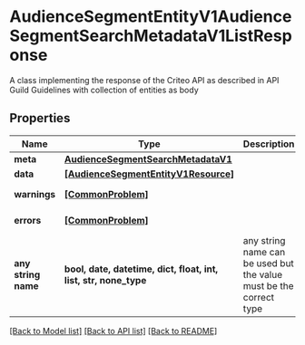 # AudienceSegmentEntityV1AudienceSegmentSearchMetadataV1ListResponse

A class implementing the response  of the Criteo API as described in API Guild Guidelines with collection of entities as body

## Properties
Name | Type | Description | Notes
------------ | ------------- | ------------- | -------------
**meta** | [**AudienceSegmentSearchMetadataV1**](AudienceSegmentSearchMetadataV1.md) |  | [optional] 
**data** | [**[AudienceSegmentEntityV1Resource]**](AudienceSegmentEntityV1Resource.md) |  | [optional] 
**warnings** | [**[CommonProblem]**](CommonProblem.md) |  | [optional] [readonly] 
**errors** | [**[CommonProblem]**](CommonProblem.md) |  | [optional] [readonly] 
**any string name** | **bool, date, datetime, dict, float, int, list, str, none_type** | any string name can be used but the value must be the correct type | [optional]

[[Back to Model list]](../README.md#documentation-for-models) [[Back to API list]](../README.md#documentation-for-api-endpoints) [[Back to README]](../README.md)


